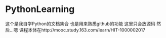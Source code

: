 # PythonLearning
这个是我自学Python的文档集合
也是用来熟悉github的功能
这里只会放源码
然后...嗯
课程本体在http://mooc.study.163.com/learn/HIT-1000002017
